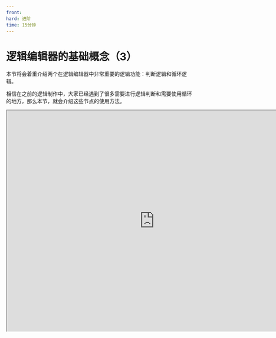 ```yaml
---
front: 
hard: 进阶
time: 15分钟
---
```

# 逻辑编辑器的基础概念（3）

本节将会着重介绍两个在逻辑编辑器中非常重要的逻辑功能：判断逻辑和循环逻辑。

相信在之前的逻辑制作中，大家已经遇到了很多需要进行逻辑判断和需要使用循环的地方，那么本节，就会介绍这些节点的使用方法。

<iframe src="https://cc.163.com/act/m/daily/iframeplayer/?id=63286619a240f794f8c5fbaf" width="800" height="600" allow="fullscreen"/>

## 判断逻辑

逻辑编辑器有很多种可以进行判断的节点，下图列出了所有在 `旧版节点` 中的可用于逻辑判断的节点。

![](./images/42.png)

同样，在基础节点中，也有许多可以用来进行判断的节点。

![](./images/43.png)

这里我们简单的创建一个`比较运算`中的布尔值判断来说明。

![](./images/44.png)

这样一个布尔值判断节点，会将输入的变量，判断它的值，如果是`真`，则从=端口继续执行，如果是`假`，则会从!=端口继续执行。

![](./images/45.png)

与之类似的，还有字符串比较节点，我们可以在这个节点中输入两个字符串变量，来判断他们的大小。字符串不仅可以判断是否等于，还可以判断大于小于。大于小于的判断依据是字符串对应的编码的中的索引位置，比如"a"在unicode中表示为`\u0061`，"b"在unicode中表示为`\u0062`，对应的十进制分别是91、92，那么就是91<92，即a<b。如果不了解计算机编码的同学可能会比较难以理解大于小于的判断，建议可以直接把<和>的端口都看做不等于。

## 循环逻辑

利用循环，我们就可以在程序中轻松地从某一个存储多个元素的对象中取出所有元素。

在上一节中，我们已经介绍了列表(List)和字典(Dict)的创建和使用，也介绍了可以使用循环来取出它们的所有内容。

在逻辑编辑器的开发中，主要有两个循环节点可以使用，分别是`条件循环遍历节点`和`顺序循环遍历节点`。

### 条件循环遍历节点

我们首先可以观察这个节点的输入和输出端口。

![](./images/34.png)

它拥有`In`，`跳出`，`列表`3个输入端口，`循环体`，`循环完成`，`索引`，`值`这4个输出端口。

#### 循环体

每一次循环中的内容，如果像上图一样，输入的列表是["a","b"]，进入循环后，就会执行2次循环体，分别将值"a"，"b"进行打印。

#### 遍历完成

在整个循环结束后，程序将从遍历完成端口继续往下执行。

#### 索引

遍历中每次循环的索引值，如果是列表，从0开始；字典则为字典的key。

#### 值

遍历中每次循环的值，如果是列表，则为列表的item；字典则为字典的value。

#### In

和所有节点的In端口一样，当这个端口的In被连接时，在它的上一个节点运行结束后，就会运行到条件循环遍历节点。

#### 跳出

当循环中满足某个条件，想立刻终止循环时，就可以将执行连线连接到跳出端口。那么循环就会立刻终止运行，直接继续执行遍历完成后的节点。

![](./images/46.png)

例如上方的循环结构，有一个列表["a","b","c"]，每次循环体中都会判断元素的值和"b"是否相等，如果相等的话，就会跳出循环，否则打印信息。

那么上面一串节点最终的运行结果就应该是:

```
a
循环结束
```

#### 列表

需要进行循环的对象，可以是列表，也可以是字典，或者其他的一些可迭代对象。

### 顺序循环遍历节点

顺序循环和条件循环虽然同为循环，但是有些许不一样。

![](./images/35.png)

如上图所示，循环节点将会从起始索引开始循环，每次循环执行循环体中的内容，循环体执行结束后，会将索引值+1，继续执行循环体。直到索引值>终止索引，才会执行遍历完成后的内容。

它和条件循环节点的主要区别在于，条件循环只能在列表中或字典之类的可迭代对象中进行循环，而顺序循环遍历节点不依赖这些对象进行循环。其他的用法基本一致。

例如需要编写一个逻辑，从5打印数字到10，就可以设置其实索引为5，终止索引为10，然后将值进行打印。就像下图这样。

![](./images/47.png)

## 课后作业

1. 在 实体受到伤害 事件中，判断 攻击者为 玩家，并手持 钻石剑 时，才会将伤害返还给攻击者。
2. 在 实体受到伤害 事件中，判断 攻击者为 玩家，并手持 钻石剑 时，会根据 物品列表 掉落随机 物品道具。

本节课的作业可以在上一节作业的基础上进行修改。首先可以确定的是，两个要求都需要判断攻击者为玩家，并且手持钻石剑。

那么我们就可以在接口中首先查找获取玩家手中物品的接口，然后再获取物品的id，判断是否是钻石剑。

- 搜索`GetEngineTypeStr`，创建一个获取实体类型的零件接口，将它的实体ID和伤害源ID连接，并判断实体类型是否是`minecraft:player`。
- 搜索`GetPlayerItem`，创建一个获取玩家物品的零件接口，判断物品信息字典的newItemName是否是`minecraft:diamond_sword`。

物品信息字典中的数据格式，可以在<a href="../../../../../mcguide/20-玩法开发/10-基本概念/1-我的世界基础概念.html#物品信息字典">文档</a>中查阅。也可以自己打印物品字典信息，在日志窗口中找到你想要判断的物品的物品名。

获取玩家物品的节点处，根据<a href="../../../../../mcdocs/1-ModAPI/接口/玩家/背包.html?key=GetPlayerItem&docindex=1&type=0">文档</a>，物品位置是一个玩家物品位置枚举，我们可以创建一个枚举对象，然后在右侧属性，将其更改为主手。

![](./images/48.png)

现在就获取到了玩家手中的物品信息，我们从字典中获取newItemName，来判断是否是`minecraft:diamond_sword`.

![](./images/49.png)

这样我们就可以筛选出了使用钻石剑攻击的玩家，才返还伤害。接下来继续完成掉落物的生成。掉落物这里我们直接使用生成物品掉落物接口。

![](./images/50.png)

同时，要随机抽取掉落物，我们还要构造一个列表，来存储需要随机的物品列表。这里我们构造一个2长度的列表，里面先存好了钻石和铁锭的物品名。`minecraft:diamond`和`minecraft:iron_ingot`。接下来需要随机给他抽取。

![](./images/52.png)

随机抽取就需要使用随机函数，在0到列表长度-1的数字中抽取一个数字，然后获取这个数字对应列表索引的值。或者为了方便起见，我们也可以使用内置python接口的shuffle函数，来打乱这个列表，并获取第0位元素。然后构造一个字典，根据物品字典的格式，我们必填`newItemName`,`newAuxValue`,`count`这几个值。

![](./images/53.png)

这样我们就获得了一个随机的物品信息字典，接下来就要将它生成到被攻击的实体的位置上。

创建一个生成物品掉落物的零件接口节点，可以看到我们还需要维度id和生成位置。通过查阅文档可以知道，维度id是实体所在的维度的id，生成位置是用来定位生成坐标的。它们都可以通过零件接口获取。

<img src="./images/54.png" style="zoom:150%;" />

上图的实体id均连接了被伤害实体ID。这样我们就完成了随机掉落物的生成。

我们把第一个In节点接到设置实体伤害后，让它接着设置伤害之后执行。

![](./images/55.png)

这样我们就完成了所有节点的连接。可以进入游戏测试效果了！

